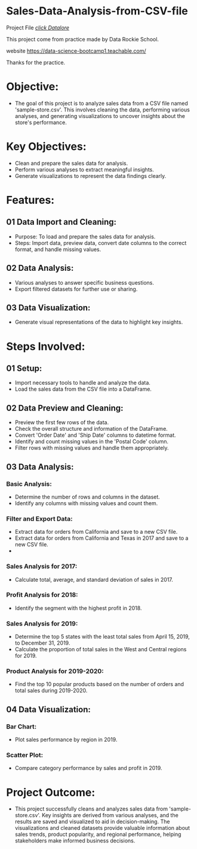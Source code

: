 
# Sales-Data-Analysis-from-CSV-file

Project File [_click Datalore_](https://datalore.jetbrains.com/notebook/UoqJjTJGNYJGKQOqNWFVTD/Dh7w6XZbTvIPymvWFRrOBf)

This project come from practice made by Data Rockie School.

website https://data-science-bootcamp1.teachable.com/

Thanks for the practice.

# Objective:
- The goal of this project is to analyze sales data from a CSV file named 'sample-store.csv'. This involves cleaning the data, performing various analyses, and generating visualizations to uncover insights about the store's performance.

# Key Objectives:
- Clean and prepare the sales data for analysis.
- Perform various analyses to extract meaningful insights.
- Generate visualizations to represent the data findings clearly.

# Features:
## 01 Data Import and Cleaning:
- Purpose: To load and prepare the sales data for analysis.
- Steps: Import data, preview data, convert date columns to the correct format, and handle missing values.

## 02 Data Analysis:
- Various analyses to answer specific business questions.
- Export filtered datasets for further use or sharing.

## 03 Data Visualization:
- Generate visual representations of the data to highlight key insights.

# Steps Involved:
## 01 Setup:
- Import necessary tools to handle and analyze the data.
- Load the sales data from the CSV file into a DataFrame.

## 02 Data Preview and Cleaning:
- Preview the first few rows of the data.
- Check the overall structure and information of the DataFrame.
- Convert 'Order Date' and 'Ship Date' columns to datetime format.
- Identify and count missing values in the 'Postal Code' column.
- Filter rows with missing values and handle them appropriately.

## 03 Data Analysis:
### Basic Analysis:
- Determine the number of rows and columns in the dataset.
- Identify any columns with missing values and count them.

### Filter and Export Data:
- Extract data for orders from California and save to a new CSV file.
- Extract data for orders from California and Texas in 2017 and save to a new CSV file.
- 
### Sales Analysis for 2017:
- Calculate total, average, and standard deviation of sales in 2017.

### Profit Analysis for 2018:
- Identify the segment with the highest profit in 2018.

### Sales Analysis for 2019:
- Determine the top 5 states with the least total sales from April 15, 2019, to December 31, 2019.
- Calculate the proportion of total sales in the West and Central regions for 2019.

### Product Analysis for 2019-2020:
- Find the top 10 popular products based on the number of orders and total sales during 2019-2020.

## 04 Data Visualization:
### Bar Chart:
- Plot sales performance by region in 2019.
### Scatter Plot:
- Compare category performance by sales and profit in 2019.

# Project Outcome:
- This project successfully cleans and analyzes sales data from 'sample-store.csv'. Key insights are derived from various analyses, and the results are saved and visualized to aid in decision-making. The visualizations and cleaned datasets provide valuable information about sales trends, product popularity, and regional performance, helping stakeholders make informed business decisions.
